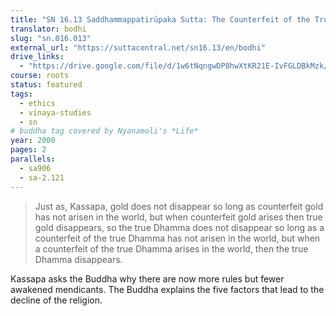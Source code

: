 ```yaml
---
title: "SN 16.13 Saddhammappatirūpaka Sutta: The Counterfeit of the True Teaching"
translator: bodhi
slug: "sn.016.013"
external_url: "https://suttacentral.net/sn16.13/en/bodhi"
drive_links:
  - "https://drive.google.com/file/d/1w6tNqngwDP8hwXtKR21E-IvFGLDBkMzk/view?usp=drivesdk"
course: roots
status: featured
tags:
  - ethics
  - vinaya-studies
  - sn
# buddha tag covered by Nyanamoli's *Life*
year: 2000
pages: 2
parallels:
  - sa906
  - sa-2.121
---
```


> Just as, Kassapa, gold does not disappear so long as counterfeit gold has not arisen in the world, but when counterfeit gold arises then true gold disappears, so the true Dhamma does not disappear so long as a counterfeit of the true Dhamma has not arisen in the world, but when a counterfeit of the true Dhamma arises in the world, then the true Dhamma disappears.

Kassapa asks the Buddha why there are now more rules but fewer awakened mendicants. The Buddha explains the five factors that lead to the decline of the religion.
